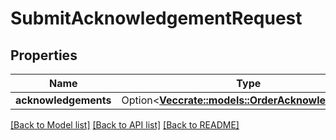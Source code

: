 # SubmitAcknowledgementRequest

## Properties

Name | Type | Description | Notes
------------ | ------------- | ------------- | -------------
**acknowledgements** | Option<[**Vec<crate::models::OrderAcknowledgement>**](OrderAcknowledgement.md)> |  | [optional]

[[Back to Model list]](../README.md#documentation-for-models) [[Back to API list]](../README.md#documentation-for-api-endpoints) [[Back to README]](../README.md)


